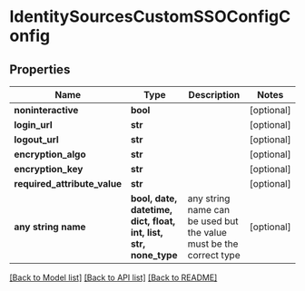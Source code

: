 # IdentitySourcesCustomSSOConfigConfig


## Properties
Name | Type | Description | Notes
------------ | ------------- | ------------- | -------------
**noninteractive** | **bool** |  | [optional] 
**login_url** | **str** |  | [optional] 
**logout_url** | **str** |  | [optional] 
**encryption_algo** | **str** |  | [optional] 
**encryption_key** | **str** |  | [optional] 
**required_attribute_value** | **str** |  | [optional] 
**any string name** | **bool, date, datetime, dict, float, int, list, str, none_type** | any string name can be used but the value must be the correct type | [optional]

[[Back to Model list]](../README.md#documentation-for-models) [[Back to API list]](../README.md#documentation-for-api-endpoints) [[Back to README]](../README.md)


